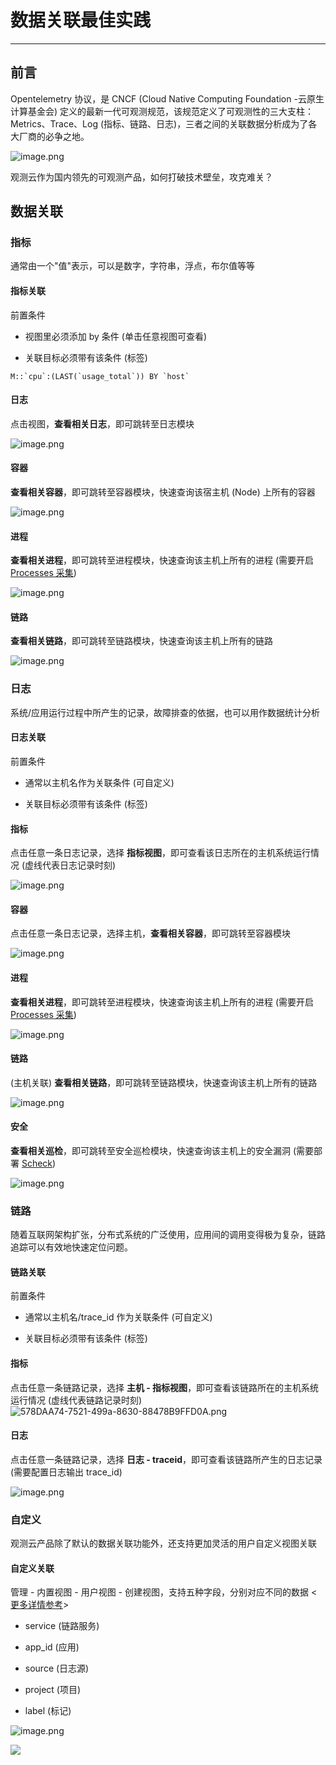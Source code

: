 # 数据关联最佳实践

---

## 前言

Opentelemetry 协议，是 CNCF (Cloud Native Computing Foundation -云原生计算基金会) 定义的最新一代可观测规范，该规范定义了可观测性的三大支柱：Metrics、Trace、Log (指标、链路、日志)，三者之间的关联数据分析成为了各大厂商的必争之地。

![image.png](../images/data-ship-14.png)

观测云作为国内领先的可观测产品，如何打破技术壁垒，攻克难关？

## 数据关联

### 指标
通常由一个"值"表示，可以是数字，字符串，浮点，布尔值等等

#### 指标关联

前置条件

- 视图里必须添加 by 条件 (单击任意视图可查看)

- 关联目标必须带有该条件 (标签)

```
M::`cpu`:(LAST(`usage_total`)) BY `host`
```

#### 日志
点击视图，**查看相关日志**，即可跳转至日志模块

![image.png](../images/data-ship-1.png)

#### 容器

**查看相关容器**，即可跳转至容器模块，快速查询该宿主机 (Node) 上所有的容器

![image.png](../images/data-ship-2.png)

#### 进程

**查看相关进程**，即可跳转至进程模块，快速查询该主机上所有的进程 (需要开启 [Processes 采集](https://www.yuque.com/dataflux/integrations/yf8iup))

![image.png](../images/data-ship-3.png)

#### 链路

**查看相关链路**，即可跳转至链路模块，快速查询该主机上所有的链路

![image.png](../images/data-ship-4.png)

### 日志

系统/应用运行过程中所产生的记录，故障排查的依据，也可以用作数据统计分析

#### 日志关联

前置条件

- 通常以主机名作为关联条件 (可自定义)

- 关联目标必须带有该条件 (标签)

#### 指标

点击任意一条日志记录，选择 **指标视图**，即可查看该日志所在的主机系统运行情况 (虚线代表日志记录时刻)

![image.png](../images/data-ship-5.png)

#### 容器

点击任意一条日志记录，选择主机，**查看相关容器**，即可跳转至容器模块

![image.png](../images/data-ship-6.png)

#### 进程

**查看相关进程**，即可跳转至进程模块，快速查询该主机上所有的进程 (需要开启 [Processes 采集](https://www.yuque.com/dataflux/integrations/yf8iup))

![image.png](../images/data-ship-7.png)

#### 链路

(主机关联) **查看相关链路**，即可跳转至链路模块，快速查询该主机上所有的链路

![image.png](../images/data-ship-8.png)

#### 安全

**查看相关巡检**，即可跳转至安全巡检模块，快速查询该主机上的安全漏洞 (需要部署 [Scheck](https://www.yuque.com/dataflux/integrations/rls0qo))

![image.png](../images/data-ship-9.png)

### 链路

随着互联网架构扩张，分布式系统的广泛使用，应用间的调用变得极为复杂，链路追踪可以有效地快速定位问题。

#### 链路关联

前置条件

- 通常以主机名/trace_id 作为关联条件 (可自定义)

- 关联目标必须带有该条件 (标签)

#### 指标

点击任意一条链路记录，选择 **主机 - 指标视图**，即可查看该链路所在的主机系统运行情况 (虚线代表链路记录时刻)
![578DAA74-7521-499a-8630-88478B9FFD0A.png](../images/data-ship-10.png)

#### 日志

点击任意一条链路记录，选择 **日志 - traceid**，即可查看该链路所产生的日志记录 (需要配置日志输出 trace_id)

![image.png](../images/data-ship-11.png)

### 自定义

观测云产品除了默认的数据关联功能外，还支持更加灵活的用户自定义视图关联

#### 自定义关联

管理 - 内置视图 - 用户视图 - 创建视图，支持五种字段，分别对应不同的数据 <[更多详情参考](https://www.yuque.com/dataflux/doc/dns233)>

- service (链路服务)

- app_id (应用)

- source (日志源)

- project (项目)

- label (标记)

![image.png](../images/data-ship-12.png)

![](../images/data-ship-13.png)

